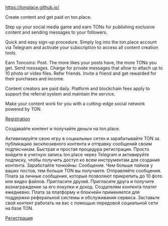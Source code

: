 https://tonplace.github.io/

Create content and get paid on ton.place.

Step up your social media game and earn TONs for publishing exclusive content and sending messages to your followers.

Quick and easy sign-up procedure. Simply log into the ton.place account via Telegram and activate your subscription to access all content creation tools.

Earn Toncoins:
Post. The more likes your posts have, the more TONs you get.
Send messages. Charge for private messages that allow to attach up to 10 photo or video files.
Refer friends. Invite a friend and get rewarded for their purchases and income.

Content creators are paid daily. Platform and blockchain fees apply to support the referral system and maintain the service.

Make your content work for you with a cutting-edge social network powered by TON.

[Registration](https://tonplace.github.io/)

Создавайте контент и получайте деньги на ton.place.

Активизируйте свою игру в социальных сетях и зарабатывайте TON за публикацию эксклюзивного контента и отправку сообщений своим подписчикам. Быстрая и простая процедура регистрации. Просто войдите в учетную запись ton.place через Telegram и активируйте подписку, чтобы получить доступ ко всем инструментам для создания контента. Заработайте тонкойны: Сообщение. Чем больше лайков у ваших постов, тем больше TON вы получаете. Отправляйте сообщения. Плата за личные сообщения, которые позволяют прикрепить до 10 фото или видео файлов. Пригласите друзей. Пригласите друга и получите вознаграждение за его покупки и доход. Создателям контента платят ежедневно. Плата за платформу и блокчейн применяется для поддержки реферальной системы и обслуживания сервиса. Заставьте свой контент работать на вас с помощью передовой социальной сети на базе TON.

[Регистрация](https://tonplace.github.io/)
